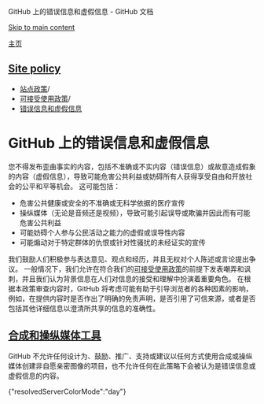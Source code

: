 GitHub 上的错误信息和虚假信息 - GitHub 文档

[Skip to main content](#main-content)

[主页](/zh)

[Site policy](/zh/site-policy)
----------

* [站点政策](/zh/site-policy)/
* [可接受使用政策](/zh/site-policy/acceptable-use-policies)/
* [错误信息和虚假信息](/zh/site-policy/acceptable-use-policies/github-misinformation-and-disinformation)

GitHub 上的错误信息和虚假信息
==========

您不得发布歪曲事实的内容，包括不准确或不实内容（错误信息）或故意造成假象的内容（虚假信息），导致可能危害公共利益或妨碍所有人获得享受自由和开放社会的公平和平等机会。 这可能包括：

* 危害公共健康或安全的不准确或无科学依据的医疗宣传
* 操纵媒体（无论是音频还是视频），导致可能引起误导或欺骗并因此而有可能危害公共利益
* 可能妨碍个人参与公民活动之能力的虚假或误导性内容
* 可能煽动对于特定群体的仇恨或针对性骚扰的未经证实的宣传

我们鼓励人们积极参与表达意见、观点和经历，并且无权对个人陈述或言论提出争议。 一般情况下，我们允许在符合我们的[可接受使用政策](/zh/site-policy/acceptable-use-policies/github-acceptable-use-policies)的前提下发表嘲弄和讽刺，并且我们认为背景信息在人们对信息的接受和理解中扮演着重要角色。 在根据本政策审查内容时，GitHub 将考虑可能有助于引导浏览者的各种因素的影响，例如，在提供内容时是否作出了明确的免责声明，是否引用了可信来源，或者是否包括其他详细信息以澄清所共享的信息的准确性。

[合成和操纵媒体工具](#合成和操纵媒体工具)
----------

GitHub 不允许任何设计为、鼓励、推广、支持或建议以任何方式使用合成或操纵媒体创建非自愿亲密图像的项目，也不允许任何在此策略下会被认为是错误信息或虚假信息的内容。

{"resolvedServerColorMode":"day"}
